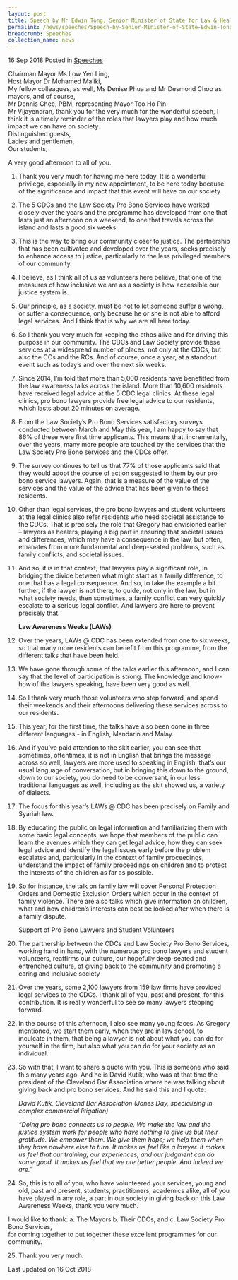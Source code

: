 ```yaml
---
layout: post
title: Speech by Mr Edwin Tong, Senior Minister of State for Law & Health, at the Law Awareness Weeks at CDC
permalink: /news/speeches/Speech-by-Senior-Minister-of-State-Edwin-Tong-for-LAWS-at-CDC-15-Sep
breadcrumb: Speeches
collection_name: news
---
```



16 Sep 2018 Posted in [Speeches](/news/speeches)

Chairman Mayor Ms Low Yen Ling,    
Host Mayor Dr Mohamed Maliki,  
My fellow colleagues, as well, Ms Denise Phua and Mr Desmond Choo as mayors, and of course,  
Mr Dennis Chee, PBM, representing Mayor Teo Ho Pin.  
Mr Vijayendran, thank you for the very much for the wonderful speech, I think it is a timely reminder of the roles that lawyers play and how much impact we can have on society.  
Distinguished guests,  
Ladies and gentlemen,  
Our students,  


A very good afternoon to all of you.

 1. Thank you very much for having me here today. It is a wonderful privilege, especially in my new appointment, to be here today because of the significance and impact that this event will have on our society.

 2. The 5 CDCs and the Law Society Pro Bono Services have worked closely over the years and the programme has developed from one that lasts just an afternoon on a weekend, to one that travels across the island and lasts a good six weeks.

 3. This is the way to bring our community closer to justice. The partnership that has been cultivated and developed over the years, seeks precisely to enhance access to justice, particularly to the less privileged members of our community.

 4. I believe, as I think all of us as volunteers here believe, that one of the measures of how inclusive we are as a society is how accessible our justice system is.

 5. Our principle, as a society, must be not to let someone suffer a wrong, or suffer a consequence, only because he or she is not able to afford legal services. And I think that is why we are all here today.

 6. So I thank you very much for keeping the ethos alive and for driving this purpose in our community. The CDCs and Law Society provide these services at a widespread number of places, not only at the CDCs, but also the CCs and the RCs. And of course, once a year, at a standout event such as today’s and over the next six weeks.

 7. Since 2014, I’m told that more than 5,000 residents have benefitted from the law awareness talks across the island. More than 10,600 residents have received legal advice at the 5 CDC legal clinics. At these legal clinics, pro bono lawyers provide free legal advice to our residents, which lasts about 20 minutes on average.

 8. From the Law Society’s Pro Bono Services satisfactory surveys conducted between March and May this year, I am happy to say that 86% of these were first time applicants. This means that, incrementally, over the years, many more people are touched by the services that the Law Society Pro Bono services and the CDCs offer.
 
 9. The survey continues to tell us that 77% of those applicants said that they would adopt the course of action suggested to them by our pro bono service lawyers. Again, that is a measure of the value of the services and the value of the advice that has been given to these residents.

 

10. Other than legal services, the pro bono lawyers and student volunteers at the legal clinics also refer residents who need societal assistance to the CDCs. That is precisely the role that Gregory had envisioned earlier – lawyers as healers, playing a big part in ensuring that societal issues and differences, which may have a consequence in the law, but often, emanates from more fundamental and deep-seated problems, such as family conflicts, and societal issues.

 

11. And so, it is in that context, that lawyers play a significant role, in bridging the divide between what might start as a family difference, to one that has a legal consequence. And so, to take the example a bit further, if the lawyer is not there, to guide, not only in the law, but in what society needs, then sometimes, a family conflict can very quickly escalate to a serious legal conflict. And lawyers are here to prevent precisely that.
    
    **Law Awareness Weeks (LAWs)**


12. Over the years, LAWs @ CDC has been extended from one to six weeks, so that many more residents can benefit from this programme, from the different talks that have been held.

 

13. We have gone through some of the talks earlier this afternoon, and I can say that the level of participation is strong. The knowledge and know-how of the lawyers speaking, have been very good as well.

 

14. So I thank very much those volunteers who step forward, and spend their weekends and their afternoons delivering these services across to our residents.

 

15. This year, for the first time, the talks have also been done in three different languages - in English, Mandarin and Malay. 

 

16. And if you’ve paid attention to the skit earlier, you can see that sometimes, oftentimes, it is not in English that brings the message across so well, lawyers are more used to speaking in English, that’s our usual language of conversation, but in bringing this down to the ground, down to our society, you do need to be conversant, in our less traditional languages as well, including as the skit showed us, a variety of dialects.

 

17. The focus for this year’s LAWs @ CDC has been precisely on Family and Syariah law.

 

18. By educating the public on legal information and familiarizing them with some basic legal concepts, we hope that members of the public can learn the avenues which they can get legal advice, how they can seek legal advice and identify the legal issues early before the problem escalates and, particularly in the context of family proceedings, understand the impact of family proceedings on children and to protect the interests of the children as far as possible.

 

19. So for instance, the talk on family law will cover Personal Protection Orders and Domestic Exclusion Orders which occur in the context of family violence. There are also talks which give information on children, what and how children’s interests can best be looked after when there is a family dispute.
    
    Support of Pro Bono Lawyers and Student Volunteers

 

20. The partnership between the CDCs and Law Society Pro Bono Services, working hand in hand, with the numerous pro bono lawyers and student volunteers, reaffirms our culture, our hopefully deep-seated and entrenched culture, of giving back to the community and promoting a caring and inclusive society 

 

21. Over the years, some 2,100 lawyers from 159 law firms have provided legal services to the CDCs. I thank all of you, past and present, for this contribution. It is really wonderful to see so many lawyers stepping forward. 

 

22. In the course of this afternoon, I also see many young faces. As Gregory mentioned, we start them early, when they are in law school, to inculcate in them, that being a lawyer is not about what you can do for yourself in the firm, but also what you can do for your society as an individual. 

 

23. So with that, I want to share a quote with you. This is someone who said this many years ago. And he is David Kutik, who was at that time the president of the Cleveland Bar Association where he was talking about giving back and pro bono services. And he said this and I quote:
    
     *David Kutik, Cleveland Bar Association*
     *(Jones Day, specializing in complex commercial litigation)*
    
     *“Doing pro bono connects us to people. We make the law and the justice system work for people who have nothing to give us but their gratitude. We empower them. We give them hope; we help them when they have nowhere else to turn. It makes us feel like a lawyer. It makes us feel that our training, our experiences, and our judgment can do some good. It makes us feel that we are better people. And indeed we are.”*
 
 

24. So, this is to all of you, who have volunteered your services, young and old, past and present, students, practitioners, academics alike, all of you have played in any role, a part in our society in giving back on this Law Awareness Weeks, thank you very much.

I would like to thank:
a. The Mayors
b. Their CDCs, and
c. Law Society Pro Bono Services,                                      
for coming together to put together these excellent programmes for our community.


25. Thank you very much.

<p class="right-side-updated">Last updated on 16 Oct 2018</p>



